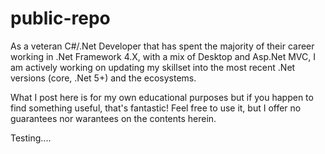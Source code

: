 # public-repo
As a veteran C#/.Net Developer that has spent the majority of their career working in .Net Framework 4.X, with a mix of Desktop and Asp.Net MVC, I am actively working on updating my skillset into the most recent .Net versions (core, .Net 5+) and the ecosystems.

What I post here is for my own educational purposes but if you happen to find something useful, that's fantastic!  Feel free to use it, but I offer no guarantees nor warantees on the contents herein.

Testing....